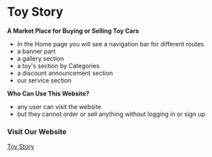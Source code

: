 # Toy Story

**A Market Place for Buying or Selling Toy Cars**

- In the Home page you will see a navigation bar for different routes
- a banner part
- a gallery section
- a toy's section by Categories
- a discount announcement section
- our service section

**Who Can Use This Website?**

- any user can visit the website
- but they cannot order or sell anything without logging in or sign up

### Visit Our Website

[Toy Story]("https://toy-story-a1667.web.app/)
